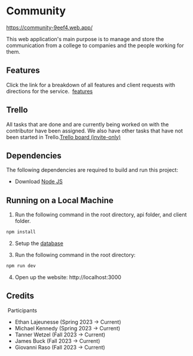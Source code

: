# Community
https://community-9eef4.web.app/ 

This web application's main purpose is to manage and store the communication from a college to companies and the people working for them.

## Features
Click the link for a breakdown of all features and client requests with directions for the service.
 [features](https://github.com/ethanlaj/community/blob/main/docs/Initial_Tasks_and_Requirements.md)

## Trello
All tasks that are done and are currently being worked on with the contributor have been assigned. We also have other tasks that have not been started in Trello.[Trello board (invite-only)](https://trello.com/b/Xv6cbIvZ/community) 

## Dependencies
The following dependencies are required to build and run this project:
- Download [Node JS](https://nodejs.org/en/download/current)


## Running on a Local Machine

1.  Run the following command in the root directory, api folder, and client folder.
```bash
npm install
```
2. Setup the [database](https://github.com/ethanlaj/community/blob/main/api/src/database/README.md)

3. Run the following command in the root directory:
```bash
npm run dev
```

4. Open up the website: http://localhost:3000 


## Credits
 Participants
- Ethan Lajeunesse (Spring 2023 -> Current)
- Michael Kennedy (Spring 2023 -> Current)
- Tanner Wetzel (Fall 2023 -> Current)
- James Buck (Fall 2023 -> Current)
- Giovanni Raso (Fall 2023 -> Current)
